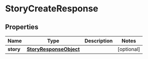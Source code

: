 

# StoryCreateResponse


## Properties

| Name | Type | Description | Notes |
|------------ | ------------- | ------------- | -------------|
|**story** | [**StoryResponseObject**](StoryResponseObject.md) |  |  [optional] |



